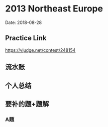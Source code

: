 # 2013 Northeast Europe
Date: 2018-08-28

## Practice Link
https://vjudge.net/contest/248154

## 流水账

## 个人总结

## 要补的题+题解

### A题

